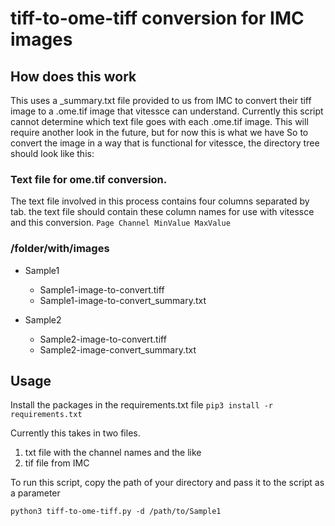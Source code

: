 # tiff-to-ome-tiff conversion for IMC images

## How does this work
This uses a _summary.txt file provided to us from IMC to convert their tiff image to a .ome.tif image that vitessce can understand.
Currently this script cannot determine which text file goes with each .ome.tif image. This will require another look in the future, but for now this is what we have
So to convert the image in a way that is functional for vitessce, the directory tree should look like this:

### Text file for ome.tif conversion.
The text file involved in this process contains four columns separated by tab. the text file should contain these column names for use with vitessce and this conversion.
`Page Channel MinValue MaxValue`

### /folder/with/images
* Sample1
  * Sample1-image-to-convert.tiff
  * Sample1-image-to-convert_summary.txt

* Sample2
  * Sample2-image-to-convert.tiff
  * Sample2-image-convert_summary.txt

## Usage
Install the packages in the requirements.txt file
`pip3 install -r requirements.txt`

Currently this takes in two files.
1. txt file with the channel names and the like
2. tif file from IMC

To run this script, copy the path of your directory and pass it to the script as a parameter

`python3 tiff-to-ome-tiff.py -d /path/to/Sample1`
